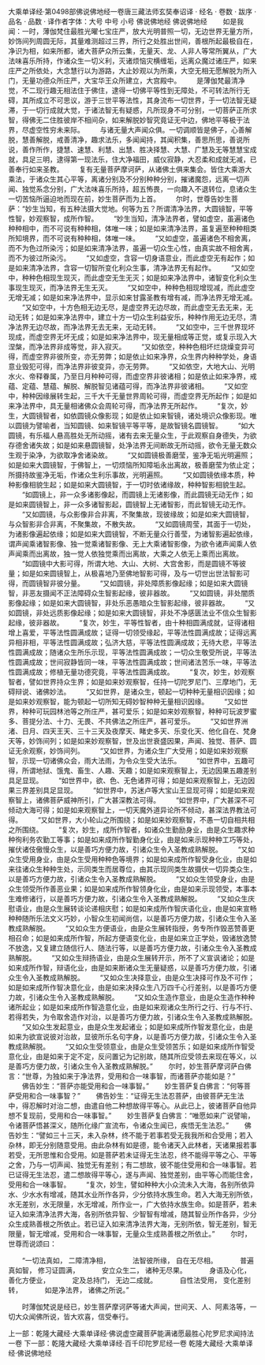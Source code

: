 大乘单译经·第0498部佛说佛地经一卷唐三藏法师玄奘奉诏译
· 经名 · 卷数 · 跋序
· 品名 · 品数 · 译作者字体：大号 中号 小号
佛说佛地经
佛说佛地经
　　如是我闻：一时，薄伽梵住最胜光曜七宝庄严，放大光明普照一切，无边世界无量方所，妙饰间列周圆无际，其量难测超过三界，所行之处胜出世间，善根所起最极自在，净识为相，如来所都，诸大菩萨众所云集，无量天、龙、人非人等常所翼从，广大法味喜乐所持，作诸众生一切义利，灭诸烦恼灾横缠垢，远离众魔过诸庄严，如来庄严之所依处，大念慧行以为游路，大止妙观以为所乘，大空无相无愿解脱为所入门，无量功德众所庄严，大宝华王众所建立，大宫殿中。
　　是薄伽梵最清净觉，不二现行趣无相法住于佛住，逮得一切佛平等性到无障处，不可转法所行无碍，其所成立不可思议，游于三世平等法性，其身流布一切世界，于一切法智无疑滞，于一切行成就大觉，于诸法智无有疑惑，凡所现身不可分别，一切菩萨正所求智，得佛无二住胜彼岸不相间杂，如来解脱妙智究竟证无中边，佛地平等极于法界，尽虚空性穷未来际。
　　与诸无量大声闻众俱。一切调顺皆是佛子，心善解脱，慧善解脱，戒善清净，趣求法乐，多闻闻持，其闻积集，善思所思，善说所说，善作所作，捷慧、速慧、利慧、出慧、胜决择慧、大慧、广慧及无等慧慧宝成就，具足三明，逮得第一现法乐，住大净福田，威仪寂静，大忍柔和成就无减，已善奉行如来圣教。
　　复有无量菩萨摩诃萨，从诸佛土俱来集会。皆住大乘游大乘法，于诸众生其心平等，离诸分别及不分别种种分别，摧诸魔怨，远离一切声闻、独觉系念分别，广大法味喜乐所持，超五怖畏，一向趣入不退转位，息诸众生一切苦恼所逼迫地而现在前，妙生菩萨而为上首。
　　尔时，世尊告妙生菩萨：“妙生当知，有五种法摄大觉地。何等为五？所谓清净法界，大圆镜智，平等性智，妙观察智，成所作智。
　　“妙生当知，清净法界者，譬如虚空，虽遍诸色种种相中，而不可说有种种相，体唯一味；如是如来清净法界，虽复遍至种种相类所知境界，而不可说有种种相，体唯一味。
　　“又如虚空，虽遍诸色不相舍离，而不为色过所染污；如是如来清净法界，虽遍一切众生心性，由真实故不相舍离，而不为彼过所染污。
　　“又如虚空，含容一切身语意业，而此虚空无有起作；如是如来清净法界，含容一切智所变化利众生事，清净法界无有起作。
　　“又如空中，种种色相现生现灭，而此虚空无生无灭；如是如来净法界中，诸智变化利众生事现生现灭，而净法界无生无灭。
　　“又如空中，种种色相现增现减，而此虚空无增无减；如是如来净法界中，显示如来甘露圣教有增有减，而净法界无增无减。
　　“又如空中，十方色相无边无尽，是虚空界无边尽故，而此虚空无去无来，无动无转；如是如来净法界中，建立十方一切众生利益安乐，种种作用无边无尽，清净法界无边尽故，而净法界无去无来，无动无转。
　　“又如空中，三千世界现坏现成，而虚空界无坏无成；如是如来净法界中，现无量相成等正觉，或复示现入大涅槃，而净法界非成等觉，非入寂灭。
　　“又如依空，种种色相坏烂烧燥变异可得，而虚空界非彼所变，亦无劳弊；如是依止如来净界，众生界内种种学处，身语意业毁犯可得，而净法界非彼变异，亦无劳弊。
　　“又如依空，大地大山、光明水火、帝释眷属，乃至日月种种可得，而虚空界非彼诸相；如是依止如来净界，戒蕴、定蕴、慧蕴、解脱、解脱智见诸蕴可得，而净法界非彼诸相。
　　“又如空中，种种因缘展转生起，三千大千无量世界周轮可得，而虚空界无所起作；如是如来净法界中，具无量相诸佛众会周轮可得，而净法界无所起作。
　　“复次，妙生，大圆镜智者，如依圆镜众像影现；如是依止如来智镜，诸处境识众像影现。唯以圆镜为譬喻者，当知圆镜、如来智镜平等平等，是故智镜名圆镜智。
　　“如大圆镜，有乐福人悬高胜处无所动摇，诸有去来无量众生，于此观察自身德失，为欲存德舍诸失故；如是如来悬圆镜智，处净法界无间断故无所动摇，欲令无量无数众生观于染净，为欲取净舍诸染故。
　　“又如圆镜极善磨莹，鉴净无垢光明遍照；如是如来大圆镜智，于佛智上，一切烦恼所知障垢永出离故，极善磨莹为依止定；所摄持故鉴净无垢，作诸众生利乐事故，光明遍照。
　　“又如圆镜依缘本质，种种影像相貌生起；如是如来大圆镜智，于一切时依诸缘故，种种智影相貌生起。
　　“如圆镜上，非一众多诸影像起，而圆镜上无诸影像，而此圆镜无动无作；如是如来圆镜智上，非一众多诸智影起，圆镜智上无诸智影，而此智镜无动无作。
　　“又如圆镜，与众影像非合非离，不聚集故，现彼缘故；如是如来大圆镜智，与众智影非合非离，不聚集故，不散失故。
　　“又如圆镜周莹，其面于一切处，为诸影像遍起依缘；如是如来大圆镜智，不断无量众行善莹，为诸智影遍起依缘，谓声闻乘诸智影像、独一觉乘诸智影像、无上大乘诸智影像，为欲令诸声闻乘人依声闻乘而出离故，独一觉人依独觉乘而出离故，大乘之人依无上乘而出离故。
　　“如圆镜中大影可得，所谓大地、大山、大树、大宫舍影，而是圆镜不等彼量；如是如来圆镜智上，从极喜地乃至佛地智影可得，及与一切世出世法智影可得，而圆镜智非彼分量。
　　“又如圆镜，非处障质影像起缘；如是如来大圆镜智，非恶友摄闻不正法障碍众生智影起缘，彼非器故。
　　“又如圆镜，非处闇质影像起缘；如是如来大圆镜智，非处乐恶愚暗众生智影起缘，彼非器故。
　　“又如圆镜，非处远质影像起缘；如是如来大圆镜智，非处不净感匮法业不信众生智影起缘，彼非器故。
　　“复次，妙生，平等性智者，由十种相圆满成就，证得诸相增上喜爱，平等法性圆满成故；证得一切领受缘起，平等法性圆满成故；证得远离异相非相，平等法性圆满成故；弘济大慈，平等法性圆满成故；无待大悲，平等法性圆满成故；随诸众生所乐示现，平等法性圆满成故；一切众生敬受所说，平等法性圆满成故；世间寂静皆同一味，平等法性圆满成故；世间诸法苦乐一味，平等法性圆满成故；修植无量功德究竟，平等法性圆满成故。
　　“复次，妙生，妙观察智者，譬如世界持众生界；如是如来妙观察智，任持一切陀罗尼门、三摩地门，无碍辩说、诸佛妙法。
　　“又如世界，是诸众生，顿起一切种种无量相识因缘；如是如来妙观察智，能为顿起一切所知无碍妙智种种无量相识因缘。
　　“又如世界，种种可玩园林池等之所庄严，甚可爱乐；如是如来妙观察智，种种可玩波罗蜜多、菩提分法、十力、无畏、不共佛法之所庄严，甚可爱乐。
　　“又如世界洲渚、日月、四天王天、三十三天及夜摩天、睹史多天、乐变化天、他化自在、梵身天等，妙饰间列；如是如来妙观察智，世及出世衰盛因果，声闻、独觉、菩萨、圆证无余观察，妙饰间列。
　　“又如世界，为诸众生广大受用；如是如来妙观察智，示现一切诸佛众会，雨大法雨，为令众生受大法乐。
　　“如世界中，五趣可得，所谓地狱、饿鬼、畜生、人趣、天趣；如是如来观察智上，无边因果五趣差别具足显现。
　　“如世界中，欲、色、无色诸界可得；如是如来观察智上，无边因果三界差别具足显现。
　　“如世界中，苏迷卢等大宝山王显现可得；如是如来观察智上，诸佛菩萨威神所引，广大甚深教法可得。
　　“如世界中，广大甚深不可倾动大海可得；如是如来观察智上，一切天魔外道异论所不倾动，甚深法界教法可得。
　　“又如世界，大小轮山之所围绕；如是如来妙观察智，不愚一切自相共相之所围绕。
　　“复次，妙生，成所作智者，如诸众生勤励身业，由是众生趣求种种徇利务农勤工等事；如是如来成所作智勤身化业，由是如来示现种种工巧等处，摧伏诸伎傲慢众生，以是善巧方便力故，引诸众生令入圣教成熟解脱。
　　“又如众生受用身业，由是众生受用种种色等境界；如是如来成所作智受身化业，由是如来往诸众生种种生处，示同类生而居尊位，由其示现同类生故摄伏一切异类众生，以是善巧方便力故，引诸众生令入圣教成熟解脱。
　　“又如众生领受身业，由是众生领受所作善恶业果；如是如来成所作智领身化业，由是如来示现领受，本事本生难修诸行，以是善巧方便力故，引诸众生令入圣教成熟解脱。
　　“又如众生庆慰语业，由是众生展转谈论递相庆慰；如是如来成所作智庆语化业，由是如来宣畅种种随所乐法文义巧妙，小智众生初闻尚信，以是善巧方便力故，引诸众生令入圣教成熟解脱。
　　“又如众生方便语业，由是众生展转指授，务专所作毁恶赞善更相召命；如是如来成所作智，所起方便语变化业，由是如来立正学处，毁诸放逸赞不放逸，又复建立随信行人、随法行等，以是善巧方便力故，引诸众生令入圣教成熟解脱。
　　“又如众生辩扬语业，由是众生展转开示，所不了义宣讽诸论；如是如来成所作智，辩语化业，由是如来断诸众生无量疑惑，以是善巧方便力故，引诸众生令入圣教成熟解脱。
　　“又如众生决择意业，由是众生决择可作及不可作；如是如来成所作智决意化业，由是如来决择众生八万四千心行差别，以是善巧方便力故，引诸众生令入圣教成熟解脱。
　　“又如众生造作意业，由是众生造作种种诸所起业；如是如来成所作智造意化业，由是如来观诸众生所行之行、行与不行、若得若失，为令取舍造作对治，以是善巧方便力故，引诸众生令入圣教成熟解脱。
　　“又如众生发起意业，由是众生发起诸业；如是如来成所作智发意化业，由是如来为欲宣说彼对治故，显彼所乐名句字身，以是善巧方便力故，引诸众生令入圣教成熟解脱。
　　“又如众生受领意业，由是众生受领苦乐；如是如来成所作智受意化业，由是如来于定不定，反问置记为记别故，随其所应受领去来现在等义，以是善巧方便力故，引诸众生令入圣教成熟解脱。”
　　尔时，妙生菩萨摩诃萨白佛言：“世尊，为独如来于净法界，受用和合一味事智，而诸菩萨亦能如是？”
　　佛告妙生：“菩萨亦能受用和合一味事智。”
　　妙生菩萨复白佛言：“何等菩萨受用和合一味事智？”
　　佛告妙生：“证得无生法忍菩萨，由彼菩萨无生法中，得忍解时对治二想，由遣自他二种想故得平等心。从此已上，彼诸菩萨自他异想不复现前，受用和合一味事智。”
　　妙生菩萨复白佛言：“唯愿如来广说譬喻，令诸菩萨悟甚深义，随所化缘广宣流布，令诸众生闻已，疾悟无生法忍。”
　　佛告妙生：“譬如三十三天，未入杂林，终不能于若事若受无我我所和合受用；若入杂林，即无分别随意受用。由此杂林有如是德，能令诸天入此林者，天诸果报若事若受，无所思惟和合受用。如是菩萨若未证得无生法忍，终不能得平等之心、平等之舍，乃与一切声闻、独觉无有差别；有二想故，彼不能住受用和合一味事智。若已证得无生法忍，遣二想故得平等心，遂与声闻、独觉差别，由平等心而能住舍，受用和合一味事智。
　　“复次，妙生，譬如种种大小众流未入大海，各别所依异水、少水水有增减，随其水业所作各异，少分依持水族生命。若入大海无别所依，水无差别，水无限量，水无增减，所作业一，广大依持水族生命。如是菩萨，若未证入如来清净法界大海，各别所依异智、少智智有增减，随其智业所作各异，少分众生成熟善根之所依止。若已证入如来清净法界大海，无别所依，智无差别，智无限量，智无增减，受用和合一味事智，无量众生成熟善根之所依止。”
　　尔时，世尊而说颂曰：

　　“一切法真如， 二障清净相，
　　　法智彼所缘， 自在无尽相。
　　　普遍真如智， 修习证圆满，
　　　安立众生二， 诸种无尽果。
　　　身语及心化， 善化方便业，
　　　定及总持门， 无边二成就。
　　　自性法受用， 变化差别转，
　　　如是净法界， 诸佛之所说。”

　　时薄伽梵说是经已，妙生菩萨摩诃萨等诸大声闻，世间天、人、阿素洛等，一切大众闻佛所说，皆大欢喜，信受奉行。

上一部：乾隆大藏经·大乘单译经·佛说虚空藏菩萨能满诸愿最胜心陀罗尼求闻持法一卷
下一部：乾隆大藏经·大乘单译经·百千印陀罗尼经一卷
乾隆大藏经·大乘单译经·佛说佛地经